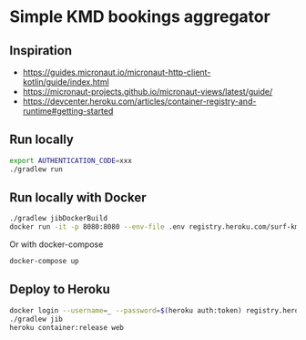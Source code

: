 # Simple KMD bookings aggregator

## Inspiration
* https://guides.micronaut.io/micronaut-http-client-kotlin/guide/index.html
* https://micronaut-projects.github.io/micronaut-views/latest/guide/
* https://devcenter.heroku.com/articles/container-registry-and-runtime#getting-started

## Run locally
```bash
export AUTHENTICATION_CODE=xxx
./gradlew run
```

## Run locally with Docker
```bash
./gradlew jibDockerBuild
docker run -it -p 8080:8080 --env-file .env registry.heroku.com/surf-kmd-booking/web
```
Or with docker-compose
```bash
docker-compose up
```

## Deploy to Heroku
```bash
docker login --username=_ --password=$(heroku auth:token) registry.heroku.com
./gradlew jib
heroku container:release web
```
